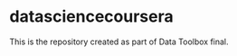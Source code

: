 datasciencecoursera
===================

This is the repository created as part of Data Toolbox final.

